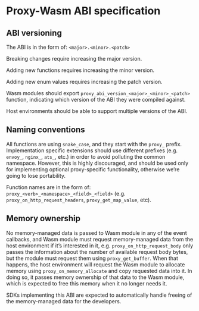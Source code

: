 # Proxy-Wasm ABI specification

## ABI versioning

The ABI is in the form of: `<major>.<minor>.<patch>`

Breaking changes require increasing the major version.

Adding new functions requires increasing the minor version.

Adding new enum values requires increasing the patch version.

Wasm modules should export `proxy_abi_version_<major>_<minor>_<patch>` function, indicating which
version of the ABI they were compiled against.

Host environments should be able to support multiple versions of the ABI.

## Naming conventions

All functions are using `snake_case`, and they start with the `proxy_` prefix. Implementation
specific extensions should use different prefixes (e.g. `envoy_`, `nginx_`, `ats_`, etc.) in order
to avoid polluting the common namespace. However, this is highly discouraged, and should be used
only for implementing optional proxy-specific functionality, otherwise we’re going to lose
portability.

Function names are in the form of: `proxy_<verb>_<namespace>_<field>_<field>` (e.g.
`proxy_on_http_request_headers`, `proxy_get_map_value`, etc).

## Memory ownership

No memory-managed data is passed to Wasm module in any of the event callbacks, and Wasm module must
request memory-managed data from the host environment if it’s interested in it, e.g.
`proxy_on_http_request_body` only passes the information about the number of available request body
bytes, but the module must request them using `proxy_get_buffer`. When that happens, the host
environment will request the Wasm module to allocate memory using `proxy_on_memory_allocate` and
copy requested data into it. In doing so, it passes memory ownership of that data to the Wasm
module, which is expected to free this memory when it no longer needs it.

SDKs implementing this ABI are expected to automatically handle freeing of the memory-managed data
for the developers.
